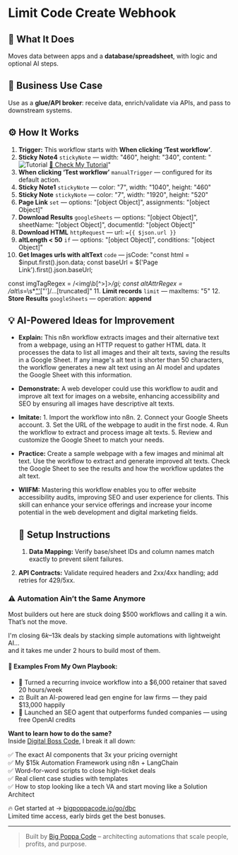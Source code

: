 # Limit Code Create Webhook
  ## 🚀 What It Does
  Moves data between apps and a **database/spreadsheet**, with logic and optional AI steps.
  
  ## 💼 Business Use Case
  Use as a **glue/API broker**: receive data, enrich/validate via APIs, and pass to downstream systems.
  
  ## ⚙️ How It Works
  1. **Trigger:** This workflow starts with **When clicking ‘Test workflow’**.
  2. **Sticky Note4** `stickyNote` — width: "460", height: "340", content: "![Tutorial](https://www.samirsaci.com/content/images/2025/04/temp-8.png)
[🎥 Check My Tutorial](https://www.youtube.com/watch?v=LwTIro6Rapk)"
3. **When clicking ‘Test workflow’** `manualTrigger` — configured for its default action.
4. **Sticky Note1** `stickyNote` — color: "7", width: "1040", height: "460"
5. **Sticky Note** `stickyNote` — color: "7", width: "1920", height: "520"
6. **Page Link** `set` — options: "[object Object]", assignments: "[object Object]"
7. **Download Results** `googleSheets` — options: "[object Object]", sheetName: "[object Object]", documentId: "[object Object]"
8. **Download HTML** `httpRequest` — url: `={{ $json.url }}`
9. **altLength < 50** `if` — options: "[object Object]", conditions: "[object Object]"
10. **Get Images urls with altText** `code` — jsCode: "const html = $input.first().json.data;
const baseUrl = $('Page Link').first().json.baseUrl;

const imgTagRegex = /<img\b[^>]*>/gi;
const altAttrRegex = /alt\s*=\s*["']([^"']*)["']/…[truncated]"
11. **Limit records** `limit` — maxItems: "5"
12. **Store Results** `googleSheets` — operation: **append**
  
  ## 💡 AI-Powered Ideas for Improvement
  - **Explain:** This n8n workflow extracts images and their alternative text from a webpage, using an HTTP request to gather HTML data. It processes the data to list all images and their alt texts, saving the results in a Google Sheet. If any image's alt text is shorter than 50 characters, the workflow generates a new alt text using an AI model and updates the Google Sheet with this information.
  
- **Demonstrate:** A web developer could use this workflow to audit and improve alt text for images on a website, enhancing accessibility and SEO by ensuring all images have descriptive alt texts.

- **Imitate:** 1. Import the workflow into n8n. 2. Connect your Google Sheets account. 3. Set the URL of the webpage to audit in the first node. 4. Run the workflow to extract and process image alt texts. 5. Review and customize the Google Sheet to match your needs.

- **Practice:** Create a sample webpage with a few images and minimal alt text. Use the workflow to extract and generate improved alt texts. Check the Google Sheet to see the results and how the workflow updates the alt text.

- **WIIFM:** Mastering this workflow enables you to offer website accessibility audits, improving SEO and user experience for clients. This skill can enhance your service offerings and increase your income potential in the web development and digital marketing fields.
  
  ## 🔧 Setup Instructions
  1. **Data Mapping:** Verify base/sheet IDs and column names match exactly to prevent silent failures.
2. **API Contracts:** Validate required headers and 2xx/4xx handling; add retries for 429/5xx.
  
### ⚠️ Automation Ain’t the Same Anymore

Most builders out here are stuck doing $500 workflows and calling it a win.  
That’s not the move.  

I'm closing $6k–$13k deals by stacking simple automations with lightweight AI...  
and it takes me under 2 hours to build most of them.

#### 🧠 Examples From My Own Playbook:
- 🔁 Turned a recurring invoice workflow into a $6,000 retainer that saved 20 hours/week  
- ⚖️ Built an AI-powered lead gen engine for law firms — they paid $13,000 happily  
- 🚀 Launched an SEO agent that outperforms funded companies — using free OpenAI credits  

**Want to learn how to do the same?**  
Inside [Digital Boss Code](https://bigpoppacode.io/go/dbc), I break it all down:

✅ The exact AI components that 3x your pricing overnight  
✅ My $15k Automation Framework using n8n + LangChain  
✅ Word-for-word scripts to close high-ticket deals  
✅ Real client case studies with templates  
✅ How to stop looking like a tech VA and start moving like a Solution Architect  

🔥 Get started at → [bigpoppacode.io/go/dbc](https://bigpoppacode.io/go/dbc)  
Limited time access, early birds get the best bonuses.

---
> Built by [Big Poppa Code](https://bigpoppacode.io) – architecting automations that scale people, profits, and purpose.
  